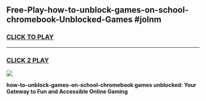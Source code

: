 
## Free-Play-how-to-unblock-games-on-school-chromebook-Unblocked-Games #jolnm
<h3>
<a href="https://news.freeplayer.one?title=how-to-unblock-games-on-school-chromebook&ref=8M">CLICK TO PLAY</a></h3>
<hr>

<h3>
<a href="https://news.freeplayer.one?title=how-to-unblock-games-on-school-chromebook&ref=8M">CLICK 2 PLAY</a>
  
</h3>

<a href="https://news.freeplayer.one?title=how-to-unblock-games-on-school-chromebook&ref=8M"><img src="https://clearcache.store/games.png"></a>


**how-to-unblock-games-on-school-chromebook games unblocked: Your Gateway to Fun and Accessible Online Gaming**
